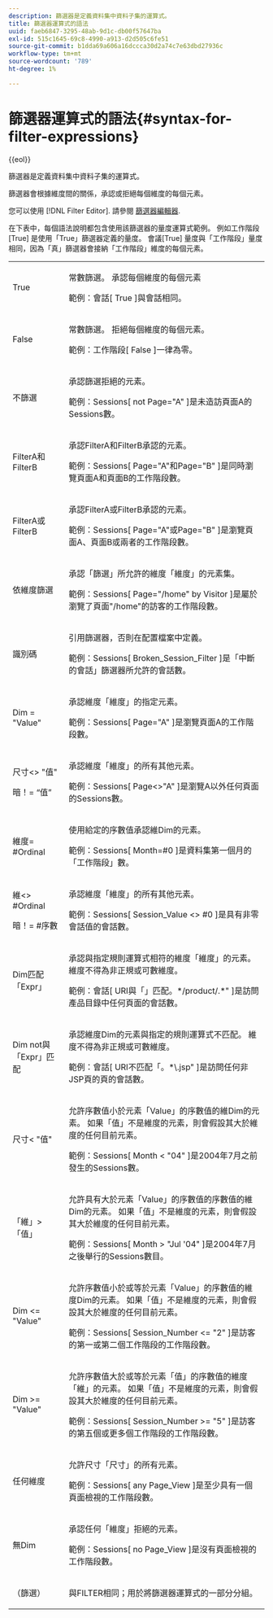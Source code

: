 ```yaml
---
description: 篩選器是定義資料集中資料子集的運算式。
title: 篩選器運算式的語法
uuid: faeb6847-3295-48ab-9d1c-db00f57647ba
exl-id: 515c1645-69c8-4990-a913-d2d505c6fe51
source-git-commit: b1dda69a606a16dccca30d2a74c7e63dbd27936c
workflow-type: tm+mt
source-wordcount: '789'
ht-degree: 1%

---
```


# 篩選器運算式的語法{#syntax-for-filter-expressions}

{{eol}}

篩選器是定義資料集中資料子集的運算式。

篩選器會根據維度間的關係，承認或拒絕每個維度的每個元素。

您可以使用 [!DNL Filter Editor]. 請參閱 [篩選器編輯器](../../../home/c-get-started/c-analysis-vis/c-filter-editors/c-filter-editors.md#concept-2f343ecbed8240f18b0c1f1eccef11e3).

在下表中，每個語法說明都包含使用該篩選器的量度運算式範例。 例如工作階段[True] 是使用「True」篩選器定義的量度。 會議[True] 量度與「工作階段」量度相同，因為「真」篩選器會接納「工作階段」維度的每個元素。

<table id="table_5D66E6C11B384460BAAA7A6130214594"> 
 <tbody> 
  <tr> 
   <td colname="col1"> <p>True </p> </td> 
   <td colname="col2"> <p>常數篩選。 承認每個維度的每個元素 </p> <p>範例：會話[ True ]與會話相同。 </p> </td> 
  </tr> 
  <tr> 
   <td colname="col1"> <p>False </p> </td> 
   <td colname="col2"> <p>常數篩選。 拒絕每個維度的每個元素。 </p> <p>範例：工作階段[ False ]一律為零。 </p> </td> 
  </tr> 
  <tr> 
   <td colname="col1"> <p>不篩選 </p> </td> 
   <td colname="col2"> <p>承認篩選拒絕的元素。 </p> <p>範例：Sessions[ not Page="A" ]是未造訪頁面A的Sessions數。 </p> </td> 
  </tr> 
  <tr> 
   <td colname="col1"> <p>FilterA和FilterB </p> </td> 
   <td colname="col2"> <p>承認FilterA和FilterB承認的元素。 </p> <p>範例：Sessions[ Page="A"和Page="B" ]是同時瀏覽頁面A和頁面B的工作階段數。 </p> </td> 
  </tr> 
  <tr> 
   <td colname="col1"> <p>FilterA或FilterB </p> </td> 
   <td colname="col2"> <p>承認FilterA或FilterB承認的元素。 </p> <p>範例：Sessions[ Page="A"或Page="B" ]是瀏覽頁面A、頁面B或兩者的工作階段數。 </p> </td> 
  </tr> 
  <tr> 
   <td colname="col1"> <p>依維度篩選 </p> </td> 
   <td colname="col2"> <p>承認「篩選」所允許的維度「維度」的元素集。 </p> <p>範例：Sessions[ Page="/home" by Visitor ]是屬於瀏覽了頁面"/home"的訪客的工作階段數。 </p> </td> 
  </tr> 
  <tr> 
   <td colname="col1"> <p>識別碼 </p> </td> 
   <td colname="col2"> <p>引用篩選器，否則在配置檔案中定義。 </p> <p>範例：Sessions[ Broken_Session_Filter ]是「中斷的會話」篩選器所允許的會話數。 </p> </td> 
  </tr> 
  <tr> 
   <td colname="col1"> <p>Dim = "Value" </p> </td> 
   <td colname="col2"> <p>承認維度「維度」的指定元素。 </p> <p>範例：Sessions[ Page="A" ]是瀏覽頁面A的工作階段數。 </p> </td> 
  </tr> 
  <tr> 
   <td colname="col1"> <p>尺寸&lt;&gt; "值" </p> <p>暗！= “值” </p> </td> 
   <td colname="col2"> <p>承認維度「維度」的所有其他元素。 </p> <p>範例：Sessions[ Page&lt;&gt;"A" ]是瀏覽A以外任何頁面的Sessions數。 </p> </td> 
  </tr> 
  <tr> 
   <td colname="col1"> 維度= #Ordinal </td> 
   <td colname="col2"> <p>使用給定的序數值承認維Dim的元素。 </p> <p>範例：Sessions[ Month=#0 ]是資料集第一個月的「工作階段」數。 </p> </td> 
  </tr> 
  <tr> 
   <td colname="col1"> <p>維&lt;&gt; #Ordinal </p> <p>暗！= #序數 </p> </td> 
   <td colname="col2"> <p>承認維度「維度」的所有其他元素。 </p> <p>範例：Sessions[ Session_Value &lt;&gt; #0 ]是具有非零會話值的會話數。 </p> </td> 
  </tr> 
  <tr> 
   <td colname="col1"> <p>Dim匹配「Expr」 </p> </td> 
   <td colname="col2"> <p>承認與指定規則運算式相符的維度「維度」的元素。 維度不得為非正規或可數維度。 </p> <p>範例：會話[ URI與「」匹配。*/product/.*" ]是訪問產品目錄中任何頁面的會話數。 </p> </td> 
  </tr> 
  <tr> 
   <td colname="col1"> <p>Dim not與「Expr」匹配 </p> </td> 
   <td colname="col2"> <p>承認維度Dim的元素與指定的規則運算式不匹配。 維度不得為非正規或可數維度。 </p> <p>範例：會話[ URI不匹配「。*\.jsp" ]是訪問任何非JSP頁的頁的會話數。 </p> </td> 
  </tr> 
  <tr> 
   <td colname="col1"> <p>尺寸&lt; "值" </p> </td> 
   <td colname="col2"> <p>允許序數值小於元素「Value」的序數值的維Dim的元素。 如果「值」不是維度的元素，則會假設其大於維度的任何目前元素。 </p> <p>範例：Sessions[ Month &lt; "04" ]是2004年7月之前發生的Sessions數。 </p> </td> 
  </tr> 
  <tr> 
   <td colname="col1"> <p>「維」&gt;「值」 </p> </td> 
   <td colname="col2"> <p>允許具有大於元素「Value」的序數值的序數值的維Dim的元素。 如果「值」不是維度的元素，則會假設其大於維度的任何目前元素。 </p> <p>範例：Sessions[ Month &gt; "Jul '04" ]是2004年7月之後舉行的Sessions數目。 </p> </td> 
  </tr> 
  <tr> 
   <td colname="col1"> <p>Dim &lt;= "Value" </p> </td> 
   <td colname="col2"> <p>允許序數值小於或等於元素「Value」的序數值的維度Dim的元素。 如果「值」不是維度的元素，則會假設其大於維度的任何目前元素。 </p> <p>範例：Sessions[ Session_Number &lt;= "2" ]是訪客的第一或第二個工作階段的工作階段數。 </p> </td> 
  </tr> 
  <tr> 
   <td colname="col1"> Dim &gt;= "Value" </td> 
   <td colname="col2"> <p>允許序數值大於或等於元素「值」的序數值的維度「維」的元素。 如果「值」不是維度的元素，則會假設其大於維度的任何目前元素。 </p> <p>範例：Sessions[ Session_Number &gt;= "5" ]是訪客的第五個或更多個工作階段的工作階段數。 </p> </td> 
  </tr> 
  <tr> 
   <td colname="col1"> <p>任何維度 </p> </td> 
   <td colname="col2"> <p>允許尺寸「尺寸」的所有元素。 </p> <p>範例：Sessions[ any Page_View ]是至少具有一個頁面檢視的工作階段數。 </p> </td> 
  </tr> 
  <tr> 
   <td colname="col1"> <p>無Dim </p> </td> 
   <td colname="col2"> <p>承認任何「維度」拒絕的元素。 </p> <p>範例：Sessions[ no Page_View ]是沒有頁面檢視的工作階段數。 </p> </td> 
  </tr> 
  <tr> 
   <td colname="col1"> <p>（篩選） </p> </td> 
   <td colname="col2"> <p>與FILTER相同；用於將篩選器運算式的一部分分組。 </p> </td> 
  </tr> 
 </tbody> 
</table>
